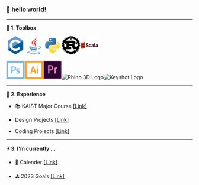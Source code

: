 <!--
**hoosong0235/hoosong0235** is a ✨ _special_ ✨ repository because its `README.md` (this file) appears on your GitHub profile.

Here are some ideas to get you started:

- 🔭 I’m currently working on ...
- 🌱 I’m currently learning ...
- 👯 I’m looking to collaborate on ...
- 🤔 I’m looking for help with ...
- 💬 Ask me about ...
- 📫 How to reach me: ...
- 😄 Pronouns: ...
- ⚡ Fun fact: ...
-->

### 👋 hello world!

---

**🧰 1. Toolbox**

<img src="https://github.com/devicons/devicon/blob/master/icons/c/c-original.svg" alt="C Logo" width="50" height="50"/><img src="https://github.com/devicons/devicon/blob/master/icons/java/java-original.svg" alt="Java Logo" width="50" height="50"/><img src="https://github.com/devicons/devicon/blob/master/icons/python/python-original.svg" alt="Python Logo" width="50" height="50"/><img src="https://github.com/devicons/devicon/blob/master/icons/rust/rust-plain.svg" alt="Rust Logo" width="50" height="50"/><img src="https://github.com/devicons/devicon/blob/master/icons/scala/scala-original-wordmark.svg" alt="Scala Logo" width="50" height="50"/>

<img src="https://github.com/devicons/devicon/blob/master/icons/photoshop/photoshop-line.svg" alt="Photoshop Logo" width="50" height="50"/><img src="https://github.com/devicons/devicon/blob/master/icons/illustrator/illustrator-line.svg" alt="Illustrator Logo" width="50" height="50"/><img src="https://github.com/devicons/devicon/blob/master/icons/premierepro/premierepro-original.svg" alt="Premiere Pro" width="50" height="50"/><img src="https://www.rhino3d.com/new-source/images/rhino-logo.png" alt="Rhino 3D Logo" width="60" height="50"/><img src="https://www.keyshot.com/wp-content/uploads/2020/11/keyshot-logo-250.png" alt="Keyshot Logo" width="200" height="50"/>

---

**📘 2. Experience**

- 📚 KAIST Major Course [[Link]](https://hoosong0235.notion.site/a2ed85f766b94552b7a58e7f3988cf51?v=47e1279ea52e47c981a0bc3f5b18e7a7)

- Design Projects [[Link]]()

- Coding Projects [[Link]]()

---

**⚡ 3. I'm currently ...**

- 📅 Calender [[Link]](https://hoosong0235.notion.site/68132862a6624d7b990e0244b93e6be0?v=51b9d6c58917488e9315cda14b63663c)

- ⛳ 2023 Goals [[Link]](https://hoosong0235.notion.site/2023-Goals-f9e3e2425b0a480bb495b406604be0b5)
